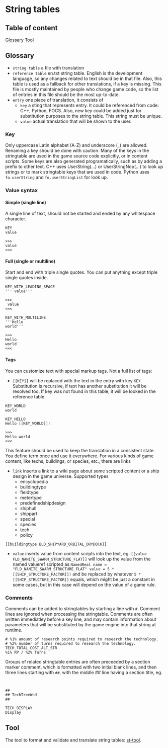 # String tables

## Table of content
[Glossary](#glossary)
[Tool](#tool)

## Glossary

- `string table` a file with translation
- `reference table` en.txt string table.
  English is the development language, so any changes related to text should be in that file.
  Also, this table is used as a fallback for other translations, if a key is missing.
  This file is mostly maintained by people who change game code,
  so the list of entries in this file should be the most up-to-date.
- `entry` one piece of translation, it consists of
  - `key` a sting that represents entry. It could be referenced from code: C++, Python, FOCS.
     Also, new key could be added just for substitution purposes to the string table.
    This string must be unique.
  - `value` actual translation that will be shown to the user.

### Key
Only uppercase Latin alphabet (A-Z) and underscore (_) are allowed.
Renaming a key should be done with caution.
Many of the keys in the stringtable are used in the game source code explicitly,
or in content scripts.
Some keys are also generated programatically, such as by adding a prefix to other text.
C++ uses UserString(...) or UserStringNop(...) to look up strings or to mark stringtable keys that are used in code.
Python uses `fo.userString` and `fo.userStringList` for look up.

### Value syntax
#### Simple (single line)
A single line of text, should not be started and ended by any whitespace character.

```
KEY
value

>>>
value
<<<
```

#### Full (single or multiline)
Start and end with triple single quotes.
You can put anything except triple single quotes inside.

```
KEY_WITH_LEADING_SPACE
''' value'''

>>>
 value
<<<

KEY_WITH_MULTILINE
'''Hello
world'''

>>>
Hello
world
<<<

```

#### Tags
You can customize text with special markup tags. Not a full list of tags:

- `[[KEY]]` will be replaced with the text in the entry with key `KEY`.
  Substitution is recursive, if text has another substitution it will be resolved too.
  If key was not found in this table, it will be looked in the reference table. 

```
KEY_WORLD
world

KEY_HELLO
Hello [[KEY_WORLD]]!

>>>
Hello world
<<<
```

This feature should be used to keep the translation in a consistent state.
You define term once and use it everywhere.
For various kinds of game content, like techs, buildings, or species, etc., there are links

- `link` inserts a link to a wiki page about some scripted content or a ship design in the game universe.
Supported types
  - encyclopedia
  - buildingtype
  - fieldtype
  - metertype
  - predefinedshipdesign
  - shiphull
  - shippart
  - special
  - species
  - tech
  - policy
```
[[buildingtype BLD_SHIPYARD_ORBITAL_DRYDOCK]]
```

- `value` inserts value from content scripts into the text,
  eg. `[[value FLD_NANITE_SWARM_STRUCTURE_FLAT]]` will look up the value from
  the named valueref scripted as
  `NamedReal name = "FLD_NANITE_SWARM_STRUCTURE_FLAT" value = 5 * [[SHIP_STRUCTURE_FACTOR]])`
  and be replaced by whatever `5 * [[SHIP_STRUCTURE_FACTOR]]` equals,
  which might be just a constant in some cases,
  but in this case will depend on the value of a game rule.

### Comments

Comments can be added to stringtables by starting a line with `#`.
Comment lines are ignored when processing the stringtable. 
Comments are often written immediatley before a key line, 
and may contain information about parameters that will be substituted by 
the game engine into that string at runtime.

```text
# %1% amount of research points required to research the technology.
# %2% number of turns required to research the technology.
TECH_TOTAL_COST_ALT_STR
%1% RP / %2% Turns
```

Groups of related stringtable entries are often preceeded 
by a section marker comment, which is formatted with two initial blank lines,
and then three lines starting with `##`, with the middle ## line having a section title, eg.

```text


##
## TechTreeWnd
##

TECH_DISPLAY
Display
```

## Tool
The tool to format and validate and translate string tables: [st-tool](/check/README.md).
